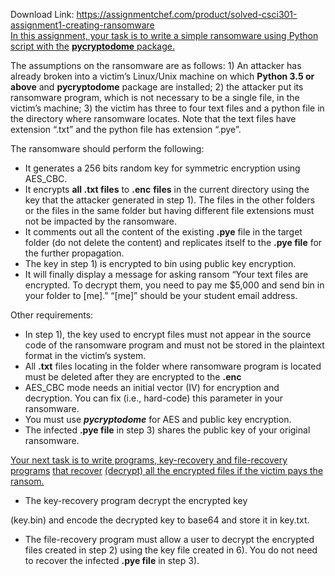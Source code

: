 Download Link: https://assignmentchef.com/product/solved-csci301-assignment1-creating-ransomware
<br>
<u>In this assignment, your task is to write a simple ransomware using Python</u> <u>script with the</u> <strong><u>pycryptodome</u></strong><u> package.</u>

The assumptions on the ransomware are as follows: 1) An attacker has already broken into a victim’s Linux/Unix machine on which <strong>Python 3.5 or above</strong> and <strong>pycryptodome</strong> package are installed; 2) the attacker put its ransomware program, which is not necessary to be a single file, in the victim’s machine; 3) the victim has three to four text files and a python file in the directory where ransomware locates. Note that the text files have extension “.txt” and the python file has extension “.pye”.

The ransomware should perform the following:

<ul>

 <li>It generates a 256 bits random key for symmetric encryption using AES_CBC.</li>

 <li>It encrypts <strong>all </strong><strong>.txt files</strong> to <strong>.</strong><strong>enc</strong> <strong>files</strong> in the current directory using the key that the attacker generated in step 1). The files in the other folders or the files in the same folder but having different file extensions must not be impacted by the ransomware.</li>

 <li>It comments out all the content of the existing <strong>.</strong><strong>pye</strong> file in the target folder (do not delete the content) and replicates itself to the <strong>.</strong><strong>pye file</strong> for the further propagation.</li>

 <li>The key in step 1) is encrypted to bin using public key encryption.</li>

 <li>It will finally display a message for asking ransom “Your text files are encrypted. To decrypt them, you need to pay me $5,000 and send bin in your folder to [me].” “[me]” should be your student email address.</li>

</ul>

Other requirements:

<ul>

 <li>In step 1), the key used to encrypt files must not appear in the source code of the ransomware program and must not be stored in the plaintext format in the victim’s system.</li>

 <li>All <strong>.txt</strong> files locating in the folder where ransomware program is located must be deleted after they are encrypted to the <strong>.</strong><strong>enc</strong></li>

 <li>AES_CBC mode needs an initial vector (IV) for encryption and decryption. You can fix (i.e., hard-code) this parameter in your ransomware.</li>

 <li>You must use <strong><em>pycryptodome</em></strong> for AES and public key encryption.</li>

 <li>The infected <strong>.</strong><strong>pye file</strong> in step 3) shares the public key of your original ransomware.</li>

</ul>

<u>Your next task is to write programs, key-recovery and file-recovery programs</u> <u>that recover</u> <u>(decrypt) all the encrypted files if the victim pays the ransom.</u>




<ul>

 <li>The key-recovery program decrypt the encrypted key</li>

</ul>

(key.bin) and encode the decrypted key to base64 and store it in key.txt.

<ul>

 <li>The file-recovery program must allow a user to decrypt the encrypted files created in step 2) using the key file created in 6). You do not need to recover the infected <strong>.</strong><strong>pye file</strong> in step 3).</li>

</ul>


